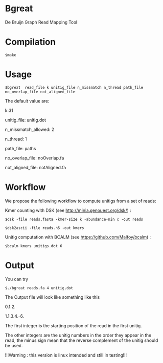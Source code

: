 Bgreat
=====
De Bruijn Graph Read Mapping Tool

Compilation
====
	$make

Usage
====
	$bgreat  read_file k unitig_file n_missmatch n_thread path_file no_overlap_file not_aligned_file

The default value are:

k:31

unitig_file: unitig.dot

n_missmatch_allowed: 2

n_thread: 1

path_file: paths

no_overlap_file: noOverlap.fa

not_aligned_file: notAligned.fa

Workflow
====


We propose the following workflow to compute unitigs from a set of reads:


Kmer counting with DSK (see http://minia.genouest.org/dsk/) :

	$dsk -file reads.fasta -kmer-size k -abundance-min c -out reads

	$dsk2ascii -file reads.h5 -out kmers


Unitig computation with BCALM (see https://github.com/Malfoy/bcalm) :

	$bcalm kmers unitigs.dot 6

Output
====
You can try

	$./bgreat reads.fa 4 unitig.dot

The Output file will look like something like this

0.1.2.

1.1.3.4.-6.

The first integer is the starting position of the read in the first unitig.

The other integers are the unitig numbers in the order they appear in the read, the minus sign mean that the reverse complement of the unitig should be used.



!!!Warning : this version is linux intended and still in testing!!!
